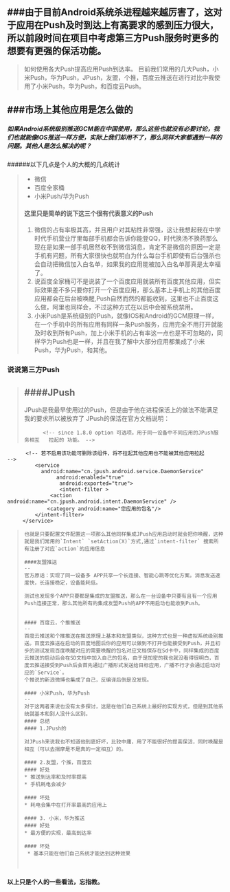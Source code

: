 ###由于目前Android系统杀进程越来越厉害了，这对于应用在Push及时到达上有高要求的感到压力很大，所以前段时间在项目中考虑第三方Push服务时更多的想要有更强的保活功能。
--
>如何使用各大Push提高应用Push到达率。
>目前我们常用的几大Push，小米Push，华为Push，JPush，友盟，个推，百度云推送在进行对比中我使用了小米Push，华为Push，和百度云Push。


###市场上其他应用是怎么做的
--
##### 如果Android系统级别推送GCM能在中国使用，那么这些也就没有必要讨论，我们也就能像IOS推送一样方便，实际上我们却用不了，那么同样大家都遇到一样的问题。其他人是怎么解决的呢？
######以下几点是个人的大概的几点统计
> * 微信
> * 百度全家桶
> * 小米Push/华为Push
> 
>#### 这里只是简单的说下这三个很有代表意义的Push
> 
> 1. 微信的占有率极其高，并且用户对其粘性非常强，这让我想起我在中学时代手机营业厅里每部手机都会告诉你能登QQ，时代换汤不换药那么现在是如果一部手机居然收不到微信消息，肯定不是微信的原因一定是手机有问题，所有大家很快也就明白为什么每台手机即使有后台强杀也会自动把微信加入白名单，如果我的应用能被加入白名单那真是太幸福了。
> 2. 说百度全家桶可不是说装了一个百度应用就装所有百度其他应用，但实际效果差不多只要你打开一个百度应用，那么基本上手机上的其他百度应用都会在后台被唤醒,Push自然而然的都能收到，这里也不止百度这么做，阿里也同样会，不过这种方式在以后中会被系统禁用。
> 3. 小米Push是系统级别的Push，就像IOS和Android的GCM原理一样，在一个手机中的所有应用有同样一条Push服务，应用完全不用打开就能及时收到所有Push，加上小米手机的占有率这一点也是不可忽略的，同样华为Push也是一样，并且在我了解中大部分应用都集成了小米Push，华为Push，和其他。
> 


### 说说第三方Push

>####JPush
>--
>JPush是我最早使用过的Push，但是由于他在进程保活上的做法不能满足我的要求所以被放弃了
>JPush的保活在官方文档说明：
>```
>		<!-- since 1.8.0 option 可选项。用于同一设备中不同应用的JPush服务相互	拉起的	功能。 -->
      	  <!-- 若不启用该功能可删除该组件，将不拉起其他应用也不能被其他应用拉起 		-->
        	 <service
          	   android:name="cn.jpush.android.service.DaemonService"
            	 	android:enabled="true"
            		 android:exported="true">
            		 <intent-filter >
               	  <action 		android:name="cn.jpush.android.intent.DaemonService" />
                 <category android:name="您应用的包名"/>
             </intent-filter>
         </service>
>```
>也就是只要配置文件配置这一项那么其他同样集成JPush应用启动时就会把你唤醒，这种就是我们常用的`Intent` `setAction(X)`方式,通过`intent-filter` 搜索所有注册了对应`action`的应用信息
>
>####友盟推送
>--
>官方原话：实现了同一设备多 APP共享一个长连接、智能心跳等优化方案。消息发送速度快，长连接稳定，设备能耗低。
>
>测试也发现多个APP只要都是集成的友盟推送，那么在一台设备中只要有且有一个应用Push连接正常，那么其他所有的集成友盟Push的APP不用启动也能收到Push。
>
>
>#### 百度云，个推推送
>--
>百度云推送和个推推送在推送原理上基本和友盟类似，这种方式也是一种虚拟系统级别推送。百度云推送在启动的百度地图后你的应用可以做到不打开也能接受到Push，并且初步的测试发现百度唤醒对应的需要唤醒的包名对应文档保存在Sd卡中，同样集成的百度云推送的启动后会在SD文档中加入自己的包名，由于是加密的我也就没看得很明白，百度云推送接受到Push后会首先通过广播形式发送给目标应用，广播不行才会通过启动对应的`Service`。
>个推说的新浪微博也集成了自己，反编译后倒是没发现。
>
>#### 小米Push，华为Push
>--
>对于这两者来说也没有太多探讨，这是在他们自己系统上最好的实现方式，但是到其他系统就基本和别人没什么区别。
>#### 总结
>#### 1.JPush的
>
> 对JPush来说我也不知道他到底好坏，比较中庸，用了不能很好的提高保活，同时唤醒是相互（可以去揣摩是不是真的一定相互）的。
>
>#### 2.友盟，个推，百度云
>#### 好处
> * 推送到达率和及时率提高
> * 手机耗电会减少
> 
> #### 坏处
> * 耗电会集中在打开率最高的应用上
> 
> #### 3. 小米，华为推送
> #### 好处
> * 最方便的实现，最高到达率
> 
> #### 坏处
>  * 基本只能在他们自己系统才能达到这种效果
> 
> 
>

#### 以上只是个人的一些看法，忘指教。
